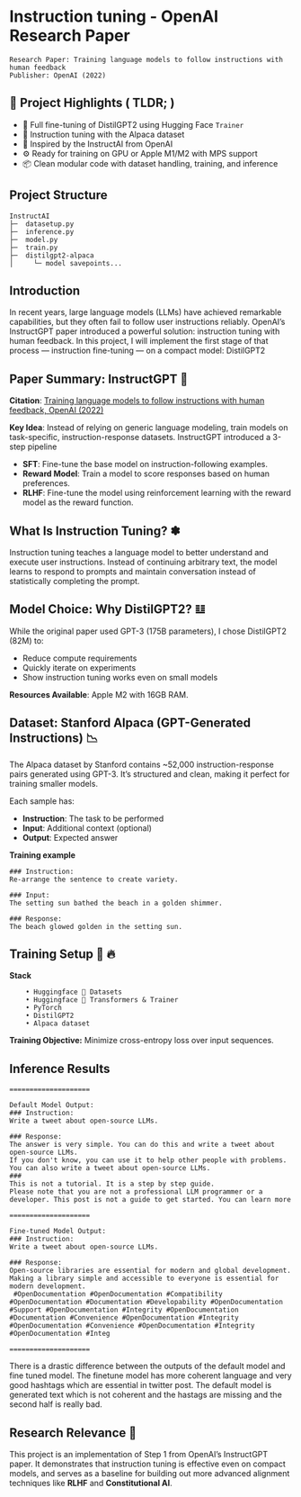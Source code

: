 # Instruction tuning - OpenAI Research Paper 

```
Research Paper: Training language models to follow instructions with human feedback
Publisher: OpenAI (2022)
```

## 🚀 Project Highlights ( TLDR; )

- 🔧 Full fine-tuning of DistilGPT2 using Hugging Face `Trainer`
- 🦙 Instruction tuning with the Alpaca dataset
- 🧠 Inspired by the InstructAI from OpenAI
- ⚙️ Ready for training on GPU or Apple M1/M2 with MPS support
- 📦 Clean modular code with dataset handling, training, and inference

## Project Structure
```
InstructAI                                            
├─  datasetup.py  
├─  inference.py  
├─  model.py                                        
├─  train.py
├─  distilgpt2-alpaca
│     └─ model savepoints...
```

## Introduction

In recent years, large language models (LLMs) have achieved remarkable capabilities, but they often fail to follow user instructions reliably. OpenAI’s InstructGPT paper introduced a powerful solution: instruction tuning with human feedback. In this project, I will implement the first stage of that process — instruction fine-tuning — on a compact model: DistilGPT2

## Paper Summary: InstructGPT 📃

**Citation**: [Training language models to follow instructions with human feedback, OpenAI (2022)](https://arxiv.org/abs/2203.02155)

**Key Idea**: Instead of relying on generic language modeling, train models on task-specific, instruction-response datasets. InstructGPT introduced a 3-step pipeline

- **SFT**: Fine-tune the base model on instruction-following examples.
- **Reward Model**: Train a model to score responses based on human preferences.
- **RLHF**: Fine-tune the model using reinforcement learning with the reward model as the reward function.


## What Is Instruction Tuning? ✽

Instruction tuning teaches a language model to better understand and execute user instructions. Instead of continuing arbitrary text, the model learns to respond to prompts and maintain conversation instead of statistically completing the prompt. 


## Model Choice: Why DistilGPT2? 𝌭

While the original paper used GPT-3 (175B parameters), I chose DistilGPT2 (82M) to:
- Reduce compute requirements
- Quickly iterate on experiments
- Show instruction tuning works even on small models

**Resources Available**: Apple M2 with 16GB RAM. 


## Dataset: Stanford Alpaca (GPT-Generated Instructions) 📉

The Alpaca dataset by Stanford contains ~52,000 instruction-response pairs generated using GPT-3. It’s structured and clean, making it perfect for training smaller models.

Each sample has:
- **Instruction**: The task to be performed
- **Input**: Additional context (optional)
- **Output**: Expected answer

**Training example**

```
### Instruction:
Re-arrange the sentence to create variety.

### Input:
The setting sun bathed the beach in a golden shimmer.

### Response:
The beach glowed golden in the setting sun.
```

## Training Setup &#129303; 🔥

**Stack**

```
    • Huggingface 🤗 Datasets
    • Huggingface 🤗 Transformers & Trainer
    • PyTorch
    • DistilGPT2
    • Alpaca dataset
```

**Training Objective:**
Minimize cross-entropy loss over input sequences. 

## Inference Results

```
====================

Default Model Output:
### Instruction:
Write a tweet about open-source LLMs.

### Response:
The answer is very simple. You can do this and write a tweet about open-source LLMs. 
If you don't know, you can use it to help other people with problems.
You can also write a tweet about open-source LLMs.
###
This is not a tutorial. It is a step by step guide.
Please note that you are not a professional LLM programmer or a developer. This post is not a guide to get started. You can learn more

====================

Fine-tuned Model Output:
### Instruction:
Write a tweet about open-source LLMs.

### Response:
Open-source libraries are essential for modern and global development. Making a library simple and accessible to everyone is essential for modern development.
 #OpenDocumentation #OpenDocumentation #Compatibility #OpenDocumentation #Documentation #Developability #OpenDocumentation #Support #OpenDocumentation #Integrity #OpenDocumentation #Documentation #Convenience #OpenDocumentation #Integrity #OpenDocumentation #Convenience #OpenDocumentation #Integrity #OpenDocumentation #Integ

====================
```

There is a drastic difference between the outputs of the default model and fine tuned model. The finetune model has
more coherent language and very good hashtags which are essential in twitter post. The default model is generated
text which is not coherent and the hastags are missing and the second half is really bad.

## Research Relevance 🧪

This project is an implementation of Step 1 from OpenAI’s InstructGPT paper. It demonstrates that instruction tuning is effective even on compact models, and serves as a baseline for building out more advanced alignment techniques like **RLHF** and **Constitutional AI**.